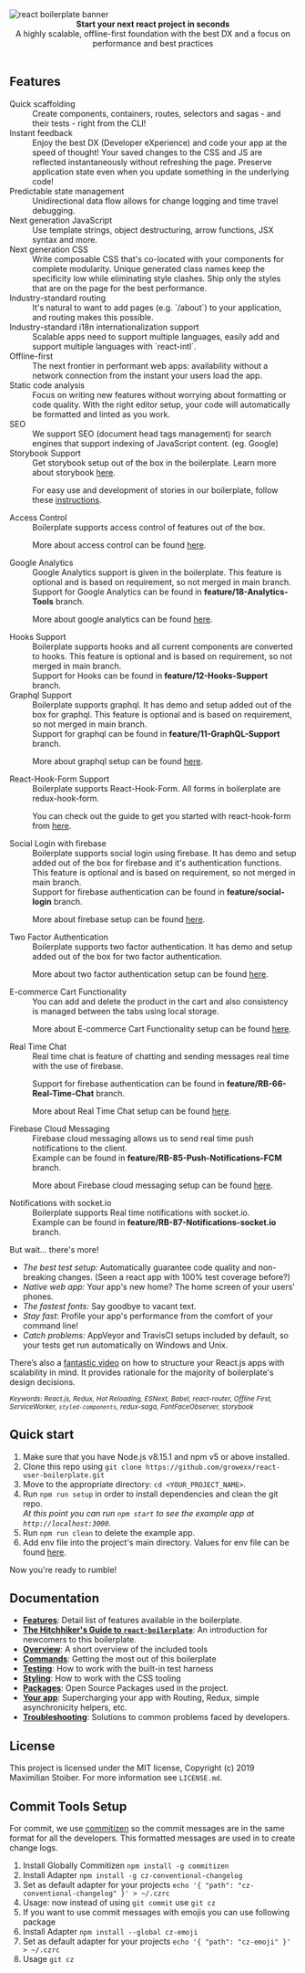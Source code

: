 <img src="https://raw.githubusercontent.com/react-boilerplate/react-boilerplate-brand/master/assets/banner-metal-optimized.jpg" alt="react boilerplate banner" align="center" />

<br />

<div align="center"><strong>Start your next react project in seconds</strong></div>
<div align="center">A highly scalable, offline-first foundation with the best DX and a focus on performance and best practices</div>

<br />

## Features

<dl>
  <dt>Quick scaffolding</dt>
  <dd>Create components, containers, routes, selectors and sagas - and their tests - right from the CLI!</dd>

  <dt>Instant feedback</dt>
  <dd>Enjoy the best DX (Developer eXperience) and code your app at the speed of thought! Your saved changes to the CSS and JS are reflected instantaneously without refreshing the page. Preserve application state even when you update something in the underlying code!</dd>

  <dt>Predictable state management</dt>
  <dd>Unidirectional data flow allows for change logging and time travel debugging.</dd>

  <dt>Next generation JavaScript</dt>
  <dd>Use template strings, object destructuring, arrow functions, JSX syntax and more.</dd>

  <dt>Next generation CSS</dt>
  <dd>Write composable CSS that's co-located with your components for complete modularity. Unique generated class names keep the specificity low while eliminating style clashes. Ship only the styles that are on the page for the best performance.</dd>

  <dt>Industry-standard routing</dt>
  <dd>It's natural to want to add pages (e.g. `/about`) to your application, and routing makes this possible.</dd>

  <dt>Industry-standard i18n internationalization support</dt>
  <dd>Scalable apps need to support multiple languages, easily add and support multiple languages with `react-intl`.</dd>

  <dt>Offline-first</dt>
  <dd>The next frontier in performant web apps: availability without a network connection from the instant your users load the app.</dd>

  <dt>Static code analysis</dt>
  <dd>Focus on writing new features without worrying about formatting or code quality. With the right editor setup, your code will automatically be formatted and linted as you work.</dd>

  <dt>SEO</dt>
  <dd>We support SEO (document head tags management) for search engines that support indexing of JavaScript content. (eg. Google)</dd>

  <dt>Storybook Support</dt>
  <dd>Get storybook setup out of the box in the boilerplate. Learn more about storybook <a href="https://storybook.js.org/">here</a>.

For easy use and development of stories in our boilerplate, follow these [instructions](docs/general/storybook.md).

  </dd>
  <dt>Access Control</dt>
  <dd>Boilerplate supports access control of features out of the box.
  
  More about access control can be found [here](docs/general/roleMiddleware.md).
  </dd>
  <dt>Google Analytics</dt>
  <dd>Google Analytics support is given in the boilerplate. This feature is optional and is based on requirement, so not merged in main branch.
  <br/>
  Support for Google Analytics can be found in <b>feature/18-Analytics-Tools</b> branch.

More about google analytics can be found [here](docs/general/googleAnalytics.md).

  </dd>
  <dt>Hooks Support</dt>
  <dd>Boilerplate supports hooks and all current components are converted to hooks. This feature is optional and is based on requirement, so not merged in main branch.
  <br/>
  Support for Hooks can be found in <b>feature/12-Hooks-Support</b> branch.
  </dd>
  <dt>Graphql Support</dt>
  <dd>Boilerplate supports graphql. It has demo and setup added out of the box for graphql. This feature is optional and is based on requirement, so not merged in main branch.
  <br/>
  Support for graphql can be found in <b>feature/11-GraphQL-Support</b> branch.

More about graphql setup can be found [here](docs/general/graphql.md).
  <dt>React-Hook-Form Support</dt>
  <dd>Boilerplate supports React-Hook-Form. All forms in boilerplate are redux-hook-form.
  <br/>

You can check out the guide to get you started with react-hook-form from [here](docs/general/reacthookform.md).
  <dt>Social Login with firebase</dt>
  <dd>Boilerplate supports social login using firebase. It has demo and setup added out of the box for firebase and it's authentication functions. This feature is optional and is based on requirement, so not merged in main branch.
  <br/>
  Support for firebase authentication can be found in <b>feature/social-login</b> branch.

More about firebase setup can be found [here](docs/general/firebase.md).

  </dd>
  <dt>Two Factor Authentication</dt>
  <dd>Boilerplate supports two factor authentication. It has demo and setup added out of the box for two factor authentication.
  
  More about two factor authentication setup can be found [here](docs/general/twoFactorAuthentication.md).
  </dd>
  
<dt>E-commerce Cart Functionality</dt>
  <dd>You can add and delete the product in the cart and also consistency is managed between the tabs using local storage. 
  
  More about E-commerce Cart Functionality setup can be found [here](docs/general/ecommerceCartFunctionality.md).
  </dd>
  <dt>Real Time Chat</dt>
  <dd> Real time chat is feature of chatting and sending messages real time with the use of firebase.
  
  Support for firebase authentication can be found in <b>feature/RB-66-Real-Time-Chat</b> branch.

More about Real Time Chat setup can be found [here](docs/general/realTimeChat.md).

  </dd>
  <dt>Firebase Cloud Messaging</dt>
  <dd> Firebase cloud messaging allows us to send real time push notifications to the client.
  <br />
  Example can be found in 
  <b>feature/RB-85-Push-Notifications-FCM</b> branch.
    <br />

More about Firebase cloud messaging setup can be found [here](docs/general/firebaseCloudMessaging.md).

  </dd>
  <dt>Notifications with socket.io</dt>
  <dd> Boilerplate supports  Real time notifications with socket.io.
    <br /> 
  Example can be found in <b>feature/RB-87-Notifications-socket.io</b> branch.
  </dd>
</dl>

But wait... there's more!

- _The best test setup:_ Automatically guarantee code quality and non-breaking
  changes. (Seen a react app with 100% test coverage before?)
- _Native web app:_ Your app's new home? The home screen of your users' phones.
- _The fastest fonts:_ Say goodbye to vacant text.
- _Stay fast_: Profile your app's performance from the comfort of your command
  line!
- _Catch problems:_ AppVeyor and TravisCI setups included by default, so your
  tests get run automatically on Windows and Unix.

There’s also a <a href="https://vimeo.com/168648012">fantastic video</a> on how to structure your React.js apps with scalability in mind. It provides rationale for the majority of boilerplate's design decisions.

<sub><i>Keywords: React.js, Redux, Hot Reloading, ESNext, Babel, react-router, Offline First, ServiceWorker, `styled-components`, redux-saga, FontFaceObserver, storybook</i></sub>

## Quick start

1.  Make sure that you have Node.js v8.15.1 and npm v5 or above installed.
2.  Clone this repo using `git clone https://github.com/growexx/react-user-boilerplate.git`
3.  Move to the appropriate directory: `cd <YOUR_PROJECT_NAME>`.<br />
4.  Run `npm run setup` in order to install dependencies and clean the git repo.<br />
    _At this point you can run `npm start` to see the example app at `http://localhost:3000`._
5.  Run `npm run clean` to delete the example app.
6.  Add env file into the project's main directory. Values for env file can be found [here](docs/general/env.md).

Now you're ready to rumble!

## Documentation

- [**Features**](docs/general/features.md): Detail list of features available in the boilerplate.
- [**The Hitchhiker's Guide to `react-boilerplate`**](docs/general/introduction.md): An introduction for newcomers to this boilerplate.
- [**Overview**](docs/general): A short overview of the included tools
- [**Commands**](docs/general/commands.md): Getting the most out of this boilerplate
- [**Testing**](docs/testing): How to work with the built-in test harness
- [**Styling**](docs/css): How to work with the CSS tooling
- [**Packages**](docs/general/packages.md): Open Source Packages used in the project.
- [**Your app**](docs/js): Supercharging your app with Routing, Redux, simple
  asynchronicity helpers, etc.
- [**Troubleshooting**](docs/general/gotchas.md): Solutions to common problems faced by developers.

## License

This project is licensed under the MIT license, Copyright (c) 2019 Maximilian
Stoiber. For more information see `LICENSE.md`.

## Commit Tools Setup

For commit, we use [commitizen](https://github.com/commitizen/cz-cli) so the commit messages are in the same format for all the developers. This formatted messages are used in to create change logs.

1. Install Globally Commitizen `npm install -g commitizen`
2. Install Adapter `npm install -g cz-conventional-changelog`
3. Set as default adapter for your projects `echo '{ "path": "cz-conventional-changelog" }' > ~/.czrc`
4. Usage: now instead of using `git commit` use `git cz`
5. If you want to use commit messages with emojis you can use following package
6. Install Adapter `npm install --global cz-emoji`
7. Set as default adapter for your projects `echo '{ "path": "cz-emoji" }' > ~/.czrc`
8. Usage `git cz`
